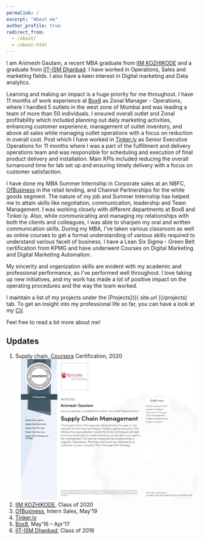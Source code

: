 ```yaml
---
permalink: /
excerpt: "About me"
author_profile: true
redirect_from: 
  - /about/
  - /about.html
---
```


I am Animesh Gautam, a recent MBA graduate from [IIM KOZHIKODE](http://www.iitk.ac.in/) and a graduate from [IIT-ISM Dhanbad](https://www.iitism.ac.in). I have worked in Operations, Sales and marketing fields. I also have a keen interest in Digital marketing and Data analytics.

Learning and making an impact is a huge priority for me throughout. I have 11 months of work experience at [Box8](https://box8.in) as Zonal Manager - Operations, where I handled 5 outlets in the west zone of Mumbai and was leading a team of more than 50 individuals. I ensured overall outlet and Zonal profitability which included planning out daily marketing activities, enhancing customer experience, management of outlet inventory, and above all sales while managing outlet operations with a focus on reduction in overall cost. Post which I have worked in [Tinker.ly](https://tinker.ly/) as Senior Executive Operations for 11 months where I was a part of the fulfillment and delivery operations team and was responsible for scheduling and execution of final product delivery and installation. Main KPIs included reducing the overall turnaround time for lab set up and ensuring timely delivery with a focus on customer satisfaction.   

I have done my MBA Summer Internship in Corporate sales at an NBFC, [OfBusiness](https://www.ofbusiness.com) in the retail lending, and Channel Partnerships for the white goods segment. The nature of my job and Summer Internship has helped me to attain skills like negotiation, communication, leadership and Team Management. I was working closely with different departments at Box8 and Tinker.ly.  Also, while communicating and managing my relationships with both the clients and colleagues, I was able to sharpen my oral and written communication skills. During my MBA, I've taken various classroom as well as online courses to get a formal understanding of various skills required to understand various faceit of business. I have a Lean Six Sigma - Green Belt certification from KPMG and have underwent Courses on Digital Marketing and Digital Marketing Automation.

My sincerity and organization skills are evident with my academic and professional performance, as I've performed well throughout. I love taking up new initiatives, and my work has made a lot of positive impact on the operating procedures and the way the team worked.

I maintain a list of my projects under the [Projects]({{ site.url }}/projects) tab. To get an insight into my professional life so far, you can have a look at my [CV](/images/Animesh_latest.pdf).

Feel free to read a bit more about me!

## Updates
1. Supply chain, [Coursera](https://www.coursera.org/) Certification, 2020
<img src="/images/SupplyChain-page-001.jpg" alt="Markdown Monster icon" width="600"
     style="float: center; margin-right: 50px;"  />
2. [IIM KOZHIKODE](http://www.iitk.ac.in/), Class of 2020
3. [OfBusiness](https://www.ofbusiness.com), Intern Sales, May'19
4. [Tinker.ly](https://tinker.ly/)
5. [Box8](https://box8.in), May’16 – Apr’17
6. [IIT-ISM Dhanbad](https://www.iitism.ac.in), Class of 2016



